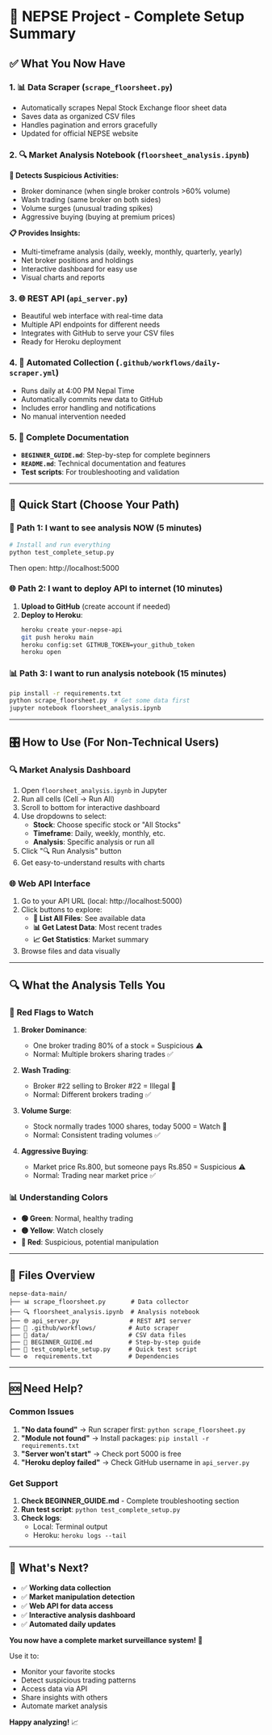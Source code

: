 # 🎉 NEPSE Project - Complete Setup Summary

## ✅ What You Now Have

### 1. 📊 **Data Scraper** (`scrape_floorsheet.py`)

- Automatically scrapes Nepal Stock Exchange floor sheet data
- Saves data as organized CSV files
- Handles pagination and errors gracefully
- Updated for official NEPSE website

### 2. 🔍 **Market Analysis Notebook** (`floorsheet_analysis.ipynb`)

**🚨 Detects Suspicious Activities:**

- Broker dominance (when single broker controls >60% volume)
- Wash trading (same broker on both sides)
- Volume surges (unusual trading spikes)
- Aggressive buying (buying at premium prices)

**📋 Provides Insights:**

- Multi-timeframe analysis (daily, weekly, monthly, quarterly, yearly)
- Net broker positions and holdings
- Interactive dashboard for easy use
- Visual charts and reports

### 3. 🌐 **REST API** (`api_server.py`)

- Beautiful web interface with real-time data
- Multiple API endpoints for different needs
- Integrates with GitHub to serve your CSV files
- Ready for Heroku deployment

### 4. 🤖 **Automated Collection** (`.github/workflows/daily-scraper.yml`)

- Runs daily at 4:00 PM Nepal Time
- Automatically commits new data to GitHub
- Includes error handling and notifications
- No manual intervention needed

### 5. 📖 **Complete Documentation**

- **`BEGINNER_GUIDE.md`**: Step-by-step for complete beginners
- **`README.md`**: Technical documentation and features
- **Test scripts**: For troubleshooting and validation

---

## 🚀 Quick Start (Choose Your Path)

### 🎯 **Path 1: I want to see analysis NOW (5 minutes)**

```bash
# Install and run everything
python test_complete_setup.py
```

Then open: http://localhost:5000

### 🌐 **Path 2: I want to deploy API to internet (10 minutes)**

1. **Upload to GitHub** (create account if needed)
2. **Deploy to Heroku**:
   ```bash
   heroku create your-nepse-api
   git push heroku main
   heroku config:set GITHUB_TOKEN=your_github_token
   heroku open
   ```

### 📊 **Path 3: I want to run analysis notebook (15 minutes)**

```bash
pip install -r requirements.txt
python scrape_floorsheet.py  # Get some data first
jupyter notebook floorsheet_analysis.ipynb
```

---

## 🎛️ How to Use (For Non-Technical Users)

### 🔍 **Market Analysis Dashboard**

1. Open `floorsheet_analysis.ipynb` in Jupyter
2. Run all cells (Cell → Run All)
3. Scroll to bottom for interactive dashboard
4. Use dropdowns to select:
   - **Stock**: Choose specific stock or "All Stocks"
   - **Timeframe**: Daily, weekly, monthly, etc.
   - **Analysis**: Specific analysis or run all
5. Click "🔍 Run Analysis" button
6. Get easy-to-understand results with charts

### 🌐 **Web API Interface**

1. Go to your API URL (local: http://localhost:5000)
2. Click buttons to explore:
   - **📁 List All Files**: See available data
   - **📊 Get Latest Data**: Most recent trades
   - **📈 Get Statistics**: Market summary
3. Browse files and data visually

---

## 🔍 What the Analysis Tells You

### 🚨 **Red Flags to Watch**

1. **Broker Dominance**:

   - One broker trading 80% of a stock = Suspicious ⚠️
   - Normal: Multiple brokers sharing trades ✅

2. **Wash Trading**:

   - Broker #22 selling to Broker #22 = Illegal 🚨
   - Normal: Different brokers trading ✅

3. **Volume Surge**:

   - Stock normally trades 1000 shares, today 5000 = Watch 👀
   - Normal: Consistent trading volumes ✅

4. **Aggressive Buying**:
   - Market price Rs.800, but someone pays Rs.850 = Suspicious ⚠️
   - Normal: Trading near market price ✅

### 📊 **Understanding Colors**

- **🟢 Green**: Normal, healthy trading
- **🟡 Yellow**: Watch closely
- **🔴 Red**: Suspicious, potential manipulation

---

## 📁 Files Overview

```
nepse-data-main/
├── 📊 scrape_floorsheet.py       # Data collector
├── 🔍 floorsheet_analysis.ipynb  # Analysis notebook
├── 🌐 api_server.py              # REST API server
├── 🤖 .github/workflows/         # Auto scraper
├── 📁 data/                      # CSV data files
├── 📖 BEGINNER_GUIDE.md          # Step-by-step guide
├── 🚀 test_complete_setup.py     # Quick test script
└── ⚙️  requirements.txt          # Dependencies
```

---

## 🆘 Need Help?

### **Common Issues**

1. **"No data found"** → Run scraper first: `python scrape_floorsheet.py`
2. **"Module not found"** → Install packages: `pip install -r requirements.txt`
3. **"Server won't start"** → Check port 5000 is free
4. **"Heroku deploy failed"** → Check GitHub username in `api_server.py`

### **Get Support**

1. **Check BEGINNER_GUIDE.md** - Complete troubleshooting section
2. **Run test script**: `python test_complete_setup.py`
3. **Check logs**:
   - Local: Terminal output
   - Heroku: `heroku logs --tail`

---

## 🎯 What's Next?

- ✅ **Working data collection**
- ✅ **Market manipulation detection**
- ✅ **Web API for data access**
- ✅ **Interactive analysis dashboard**
- ✅ **Automated daily updates**

**You now have a complete market surveillance system!** 🎉

Use it to:

- Monitor your favorite stocks
- Detect suspicious trading patterns
- Access data via API
- Share insights with others
- Automate market analysis

**Happy analyzing!** 📈
